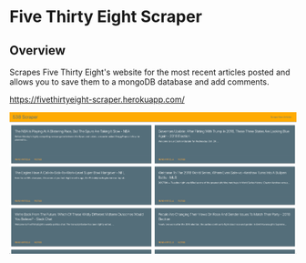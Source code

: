 # Five Thirty Eight Scraper

## Overview

Scrapes Five Thirty Eight's website for the most recent articles posted and allows you to save them to a mongoDB database and add comments.

https://fivethirtyeight-scraper.herokuapp.com/

![screenshot](https://github.com/tmd913/mongo-scraper/blob/master/public/images/538scraper.png?raw=true)
